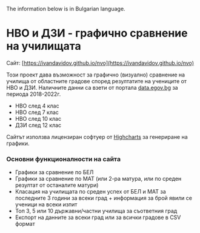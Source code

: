 The information below is in Bulgarian language.

# НВО и ДЗИ - графично сравнение на училищата

Сайт: [https://ivandavidov.github.io/nvo](https://ivandavidov.github.io/nvo)

Този проект дава възможност за графично (визуално) сравнение на училища от областните градове според резултатите на учениците от НВО и ДЗИ. Наличните данни са взети от портала [data.egov.bg](https://data.egov.bg) за периода 2018-2022г.

* НВО след 4 клас
* НВО след 7 клас
* НВО след 10 клас
* ДЗИ след 12 клас

Сайтът използва лицензиран софтуер от [Highcharts](http://highcharts.com) за генериране на графики.

### Основни функционалности на сайта

* Графики за сравнение по БЕЛ
* Графики за сравнение по МАТ (или 2-ра матура, или по среден резултат от останалите матури)
* Класация на училищата по среден успех от БЕЛ и МАТ за последните 3 години за всеки град + информация за брой явили се ученици на всеки изпит
* Топ 3, 5 или 10 държавни/частни училища за съответния град
* Експорт на данните за всеки град или за всички градове в CSV формат
